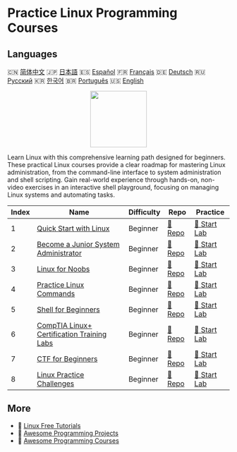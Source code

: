 # Practice Linux Programming Courses

## Languages

🇨🇳 [简体中文](README_zh.md) 🇯🇵 [日本語](README_ja.md) 🇪🇸 [Español](README_es.md) 🇫🇷 [Français](README_fr.md) 🇩🇪 [Deutsch](README_de.md) 🇷🇺 [Русский](README_ru.md) 🇰🇷 [한국어](README_ko.md) 🇧🇷 [Português](README_pt.md) 🇺🇸 [English](README.md) 

<div align="center">
<img width="128px" src="https://file.labex.io/path/k5LXo5b82pJm.png">
</div>

Learn Linux with this comprehensive learning path designed for beginners. These practical Linux courses provide a clear roadmap for mastering Linux administration, from the command-line interface to system administration and shell scripting. Gain real-world experience through hands-on, non-video exercises in an interactive shell playground, focusing on managing Linux systems and automating tasks.

|   Index | Name                                                                                                    | Difficulty   | Repo                                                                          | Practice                                                                      |
|---------|---------------------------------------------------------------------------------------------------------|--------------|-------------------------------------------------------------------------------|-------------------------------------------------------------------------------|
|       1 | [Quick Start with Linux](https://labex.io/courses/quick-start-with-linux)                               | Beginner     | [🔗 Repo](https://github.com/labex-labs/quick-start-with-linux)               | [🚀 Start Lab](https://labex.io/courses/quick-start-with-linux)               |
|       2 | [Become a Junior System Administrator](https://labex.io/courses/become-a-junior-system-administrator)   | Beginner     | [🔗 Repo](https://github.com/labex-labs/become-a-junior-system-administrator) | [🚀 Start Lab](https://labex.io/courses/become-a-junior-system-administrator) |
|       3 | [Linux for Noobs](https://labex.io/courses/linux-for-noobs)                                             | Beginner     | [🔗 Repo](https://github.com/labex-labs/linux-for-noobs)                      | [🚀 Start Lab](https://labex.io/courses/linux-for-noobs)                      |
|       4 | [Practice Linux Commands](https://labex.io/courses/linux-basic-commands-practice-online)                | Beginner     | [🔗 Repo](https://github.com/labex-labs/linux-basic-commands-practice-online) | [🚀 Start Lab](https://labex.io/courses/linux-basic-commands-practice-online) |
|       5 | [Shell for Beginners](https://labex.io/courses/shell-for-beginners)                                     | Beginner     | [🔗 Repo](https://github.com/labex-labs/shell-for-beginners)                  | [🚀 Start Lab](https://labex.io/courses/shell-for-beginners)                  |
|       6 | [CompTIA Linux+ Certification Training Labs](https://labex.io/courses/comptia-linux-plus-training-labs) | Beginner     | [🔗 Repo](https://github.com/labex-labs/comptia-linux-plus-training-labs)     | [🚀 Start Lab](https://labex.io/courses/comptia-linux-plus-training-labs)     |
|       7 | [CTF for Beginners](https://labex.io/courses/ctf-for-beginners)                                         | Beginner     | [🔗 Repo](https://github.com/labex-labs/ctf-for-beginners)                    | [🚀 Start Lab](https://labex.io/courses/ctf-for-beginners)                    |
|       8 | [Linux Practice Challenges](https://labex.io/courses/linux-practice-challenges)                         | Beginner     | [🔗 Repo](https://github.com/labex-labs/linux-practice-challenges)            | [🚀 Start Lab](https://labex.io/courses/linux-practice-challenges)            |

## More

- 🔗 [Linux Free Tutorials](https://github.com/labex-labs/linux-free-tutorials)
- 🔗 [Awesome Programming Projects](https://github.com/labex-labs/awesome-programming-projects)
- 🔗 [Awesome Programming Courses](https://github.com/labex-labs/awesome-programming-courses)

